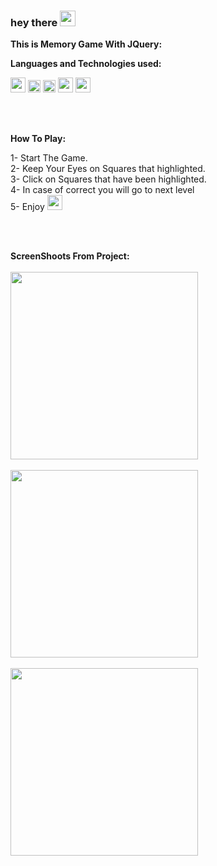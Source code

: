 ### hey there <img src="https://media.giphy.com/media/hvRJCLFzcasrR4ia7z/giphy.gif" width="25px">

**This is Memory Game With JQuery:**  

**Languages and Technologies used:**  

<code><img height="24" src="https://cdn.cdnlogo.com/logos/h/90/html-5.svg"></code>
<code><img height="20" src="https://cdn.cdnlogo.com/logos/c/18/css.svg"></code>
<code><img height="20" src="https://cdn.cdnlogo.com/logos/b/50/bootstrap.svg"></code>
<code><img height="24" src="https://cdn.cdnlogo.com/logos/f/80/fontawesome.svg"></code>
<code><img height="24" src="https://cdn.cdnlogo.com/logos/j/45/jquery.svg"></code>

<br><br>

**How To Play:**  

1- Start The Game. <br>
2- Keep Your Eyes on Squares that highlighted. <br>
3- Click on Squares that have been highlighted.  <br>
4- In case of correct you will go to next level  <br>
5- Enjoy <img height="24" src="https://openmoji.org/data/color/svg/1F600.svg">  <br>

<br><br>


**ScreenShoots From Project:**  
<br>
<img src="https://i.imgur.com/5grJP5q.jpg" width="300px"> <br><br>
<img src="https://i.imgur.com/MayuB4O.png" width="300px"> <br><br>
<img src="https://i.imgur.com/Kk7oiY7.jpg" width="300px"> <br><br><br>

